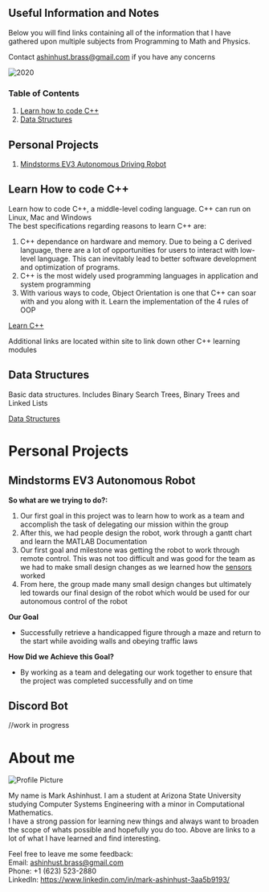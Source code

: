 ## Useful Information and Notes

Below you will find links containing all of the information that I have gathered upon multiple subjects from Programming to Math and Physics. 

Contact ashinhust.brass@gmail.com if you have any concerns

![2020](https://external-content.duckduckgo.com/iu/?u=https%3A%2F%2Fwww.ahspares.co.uk%2Fuploaded%2F1%2Fimage%2FEmail%2F1200800%2Fmisc%2Fhappy-new-year-2020_1200x800.jpg&f=1&nofb=1)

### Table of Contents

1. [Learn how to code C++](https://learncpp.markinfo.dev/)
2. [Data Structures](https://www.datastructures.markinfo.dev/)

## Personal Projects

1. [Mindstorms EV3 Autonomous Driving Robot](https://www.mindstorm.markinfo.dev/)


## Learn How to code C++

Learn how to code C++, a middle-level coding language. C++ can run on Linux, Mac and Windows  
The best specifications regarding reasons to learn C++ are:  

1. C++ dependance on hardware and memory. Due to being a C derived language, there are a lot of opportunities for users to interact with low-level language. This can inevitably lead to better software development and optimization of programs.
2. C++ is the most widely used programming languages in application and system programming  
3. With various ways to code, Object Orientation is one that C++ can soar with and you along with it. Learn the implementation of the 4 rules of OOP

[Learn C++](https://learncpp.markinfo.dev/)  

Additional links are located within site to link down other C++ learning modules


## Data Structures

Basic data structures. Includes Binary Search Trees, Binary Trees and Linked Lists  

[Data Structures](https://datastructures.markinfo.dev/)


# Personal Projects

## Mindstorms EV3 Autonomous Robot

**So what are we trying to do?:**
1. Our first goal in this project was to learn how to work as a team and accomplish the task of delegating our mission within the group
2. After this, we had people design the robot, work through a gantt chart and learn the MATLAB Documentation
3. Our first goal and milestone was getting the robot to work through remote control. This was not too difficult and was good for the team as we had to make small design changes as we learned how the [sensors](https://github.com/Markay12/mindstormsEV3#sensor-information) worked
4. From here, the group made many small design changes but ultimately led towards our final design of the robot which would be used for our autonomous control of the robot

**Our Goal**
* Successfully retrieve a handicapped figure through a maze and return to the start while avoiding walls and obeying traffic laws

**How Did we Achieve this Goal?**
* By working as a team and delegating our work together to ensure that the project was completed successfully and on time

## Discord Bot

//work in progress


# About me

![Profile Picture](https://i.imgur.com/ddHql0c.png)

My name is Mark Ashinhust. I am a student at Arizona State University studying Computer Systems Engineering with a minor in Computational Mathematics.  
I have a strong passion for learning new things and always want to broaden the scope of whats possible and hopefully you do too. Above are links to a lot of what I have learned and find interesting.  

Feel free to leave me some feedback:    
Email: ashinhust.brass@gmail.com    
Phone: +1 (623) 523-2880  
LinkedIn: https://www.linkedin.com/in/mark-ashinhust-3aa5b9193/  